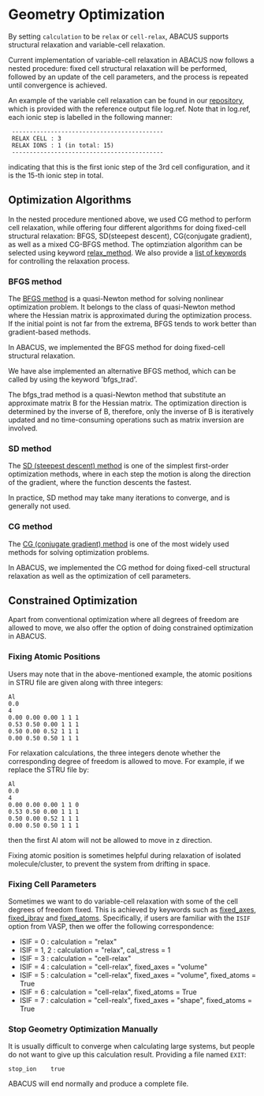 # Geometry Optimization

By setting `calculation` to be `relax` or `cell-relax`, ABACUS supports structural relaxation and variable-cell relaxation.

Current implementation of variable-cell relaxation in ABACUS now follows a nested procedure: fixed cell structural relaxation will be performed, followed by an update of the cell parameters, and the process is repeated until convergence is achieved.

An example of the variable cell relaxation can be found in our [repository](https://github.com/deepmodeling/abacus-develop/tree/develop/examples/relax/pw_al), which is provided with the reference output file log.ref. Note that in log.ref, each ionic step is labelled in the following manner:
```
 -------------------------------------------
 RELAX CELL : 3
 RELAX IONS : 1 (in total: 15)
 -------------------------------------------
``` 

indicating that this is the first ionic step of the 3rd cell configuration, and it is the 15-th ionic step in total.


## Optimization Algorithms
In the nested procedure mentioned above, we used CG method to perform cell relaxation, while offering four different algorithms for doing fixed-cell structural relaxation: BFGS, SD(steepest descent), CG(conjugate gradient), as well as a mixed CG-BFGS method. The optimziation algorithm can be selected using keyword [relax_method](./input_files/input-main.md#relax_method). We also provide a [list of keywords](./input_files/input-main.md#geometry-relaxation) for controlling the relaxation process.

### BFGS method

The [BFGS method](https://en.wikipedia.org/wiki/Broyden%E2%80%93Fletcher%E2%80%93Goldfarb%E2%80%93Shanno_algorithm) is a quasi-Newton method for solving nonlinear optimization problem. It belongs to the class of quasi-Newton method where the Hessian matrix is approximated during the optimization process. If the initial point is not far from the extrema, BFGS tends to work better than gradient-based methods.

In ABACUS, we implemented the BFGS method for doing fixed-cell structural relaxation.

We have alse implemented an alternative BFGS method, which can be called by using the keyword 'bfgs_trad'.

The bfgs_trad method is a quasi-Newton method that substitute an approximate matrix B for the Hessian matrix. The optimization direction is determined by the inverse of B, therefore, only the inverse of B is iteratively updated and no time-consuming operations such as matrix inversion are involved.

### SD method

The [SD (steepest descent) method](https://en.wikipedia.org/wiki/Gradient_descent) is one of the simplest first-order optimization methods, where in each step the motion is along the direction of the gradient, where the function descents the fastest.

In practice, SD method may take many iterations to converge, and is generally not used.

### CG method

The [CG (conjugate gradient) method](https://en.wikipedia.org/wiki/Conjugate_gradient_method) is one of the most widely used methods for solving optimization problems.

In ABACUS, we implemented the CG method for doing fixed-cell structural relaxation as well as the optimization of cell parameters.

## Constrained Optimization

Apart from conventional optimization where all degrees of freedom are allowed to move, we also offer the option of doing constrained optimization in ABACUS.

### Fixing Atomic Positions  
Users may note that in the above-mentioned example, the atomic positions in STRU file are given along with three integers:

```
Al
0.0
4
0.00 0.00 0.00 1 1 1
0.53 0.50 0.00 1 1 1
0.50 0.00 0.52 1 1 1
0.00 0.50 0.50 1 1 1
```

For relaxation calculations, the three integers denote whether the corresponding degree of freedom is allowed to move. For example, if we replace the STRU file by:
```
Al
0.0
4
0.00 0.00 0.00 1 1 0
0.53 0.50 0.00 1 1 1
0.50 0.00 0.52 1 1 1
0.00 0.50 0.50 1 1 1
```

then the first Al atom will not be allowed to move in z direction.

Fixing atomic position is sometimes helpful during relaxation of isolated molecule/cluster, to prevent the system from drifting in space.

### Fixing Cell Parameters
Sometimes we want to do variable-cell relaxation with some of the cell degrees of freedom fixed. This is achieved by keywords such as [fixed_axes](./input_files/input-main.md#fixed_axes), [fixed_ibrav](./input_files/input-main.md#fixed_ibrav) and [fixed_atoms](./input_files/input-main.md#fixed_atoms). Specifically, if users are familiar with the `ISIF` option from VASP, then we offer the following correspondence:

- ISIF = 0 : calculation = "relax"
- ISIF = 1, 2 : calculation = "relax", cal_stress = 1
- ISIF = 3 : calculation = "cell-relax"
- ISIF = 4 : calculation = "cell-relax", fixed_axes = "volume"
- ISIF = 5 : calculation = "cell-relax", fixed_axes = "volume", fixed_atoms = True
- ISIF = 6 : calculation = "cell-relax", fixed_atoms = True
- ISIF = 7 : calculation = "cell-realx", fixed_axes = "shape", fixed_atoms = True

### Stop Geometry Optimization Manually

It is usually difficult to converge when calculating large systems, but people do not want to give up this calculation result.
Providing a file named `EXIT`:
```
stop_ion    true
```
ABACUS will end normally and produce a complete file.
